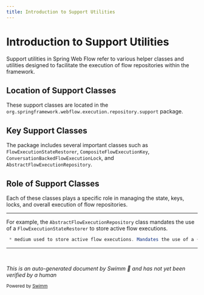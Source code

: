 ```yaml
---
title: Introduction to Support Utilities
---
```

# Introduction to Support Utilities

Support utilities in Spring Web Flow refer to various helper classes and utilities designed to facilitate the execution of flow repositories within the framework.

## Location of Support Classes

These support classes are located in the <SwmToken path="spring-webflow/src/main/java/org/springframework/webflow/execution/repository/support/AbstractFlowExecutionRepository.java" pos="16:2:12" line-data="package org.springframework.webflow.execution.repository.support;">`org.springframework.webflow.execution.repository.support`</SwmToken> package.

## Key Support Classes

The package includes several important classes such as <SwmToken path="spring-webflow/src/main/java/org/springframework/webflow/execution/repository/support/AbstractFlowExecutionRepository.java" pos="43:32:32" line-data=" * medium used to store active flow executions. Mandates the use of a {@link FlowExecutionStateRestorer}, used to">`FlowExecutionStateRestorer`</SwmToken>, <SwmToken path="spring-webflow/src/main/java/org/springframework/webflow/execution/repository/support/AbstractFlowExecutionRepository.java" pos="97:1:1" line-data="		CompositeFlowExecutionKey key = (CompositeFlowExecutionKey) execution.getKey();">`CompositeFlowExecutionKey`</SwmToken>, <SwmToken path="spring-webflow/src/main/java/org/springframework/webflow/execution/repository/support/AbstractFlowExecutionRepository.java" pos="125:5:5" line-data="		return new ConversationBackedFlowExecutionLock(getConversation(key));">`ConversationBackedFlowExecutionLock`</SwmToken>, and <SwmToken path="spring-webflow/src/main/java/org/springframework/webflow/execution/repository/support/AbstractFlowExecutionRepository.java" pos="52:6:6" line-data="public abstract class AbstractFlowExecutionRepository implements FlowExecutionRepository, FlowExecutionKeyFactory {">`AbstractFlowExecutionRepository`</SwmToken>.

## Role of Support Classes

Each of these classes plays a specific role in managing the state, keys, locks, and overall execution of flow repositories.

<SwmSnippet path="/spring-webflow/src/main/java/org/springframework/webflow/execution/repository/support/AbstractFlowExecutionRepository.java" line="43">

---

For example, the <SwmToken path="spring-webflow/src/main/java/org/springframework/webflow/execution/repository/support/AbstractFlowExecutionRepository.java" pos="52:6:6" line-data="public abstract class AbstractFlowExecutionRepository implements FlowExecutionRepository, FlowExecutionKeyFactory {">`AbstractFlowExecutionRepository`</SwmToken> class mandates the use of a <SwmToken path="spring-webflow/src/main/java/org/springframework/webflow/execution/repository/support/AbstractFlowExecutionRepository.java" pos="43:32:32" line-data=" * medium used to store active flow executions. Mandates the use of a {@link FlowExecutionStateRestorer}, used to">`FlowExecutionStateRestorer`</SwmToken> to store active flow executions.

```java
 * medium used to store active flow executions. Mandates the use of a {@link FlowExecutionStateRestorer}, used to
```

---

</SwmSnippet>

&nbsp;

*This is an auto-generated document by Swimm 🌊 and has not yet been verified by a human*

<SwmMeta version="3.0.0" repo-id="Z2l0aHViJTNBJTNBc3ByaW5nLXdlYmZsb3ctZGVtbyUzQSUzQWdpbGFkbmF2b3Q=" repo-name="spring-webflow-demo"><sup>Powered by [Swimm](/)</sup></SwmMeta>
